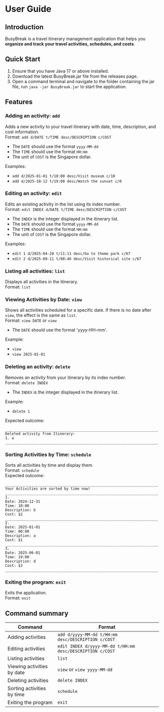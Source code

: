 # User Guide

## Introduction

BusyBreak is a travel itinerary management application 
that helps you **organize and track your travel activities, schedules, and costs**.

## Quick Start

1. Ensure that you have Java 17 or above installed.
2. Download the latest BusyBreak.jar file from the releases page.
3. Open a command terminal and navigate to the folder containing the jar file, 
run `java -jar BusyBreak.jar` to start the application.

## Features
### Adding an activity: `add`
Adds a new activity to your travel itinerary 
with date, time, description, and cost information.<br/>
Format: `add d/DATE t/TIME desc/DESCRIPTION c/COST`<br/>
* The `DATE` should use the format `yyyy-MM-dd`
* The `TIME` should use the format `HH:mm`
* The unit of `COST` is the Singapore dollar.<br/>

Examples:<br/>
* `add d/2025-01-01 t/10:00 desc/Visit museum c/10`
* `add d/2025-10-12 t/19:00 desc/Watch the sunset c/0`


### Editing an activity: `edit`
Edits an existing activity in the list using its index number.<br/>
Format: `edit INDEX d/DATE t/TIME desc/DESCRIPTION c/COST`<br/>
* The `INDEX` is the integer displayed in the itinerary list.
* The `DATE` should use the format `yyyy-MM-dd`
* The `TIME` should use the format `HH:mm`
* The unit of `COST` is the Singapore dollar.<br/>

Examples:<br/>
* `edit 1 d/2025-04-20 t/11:11 desc/Go to theme park c/67`
* `edit 2 d/2025-09-11 t/08:46 desc/Visit historical site c/67`


### Listing all activities: `list`
Displays all activities in the itinerary.<br/>
Format: `list`<br/>


### Viewing Activities by Date: `view`
Shows all activities scheduled for a specific date.
If there is no date after `view`, the effect is the same as `list`.<br/>
Format: `view DATE` or `view`<br/>
* The `DATE` should use the format 'yyyy-HH-mm'.<br/>

Example:<br/>
* `view`
* `view 2025-01-01`


### Deleting an activity: `delete`
Removes an activity from your itinerary by its index number.<br/>
Format: `delete INDEX`<br/>
* The `INDEX` is the integer displayed in the itinerary list.<br/>

Example:<br/>
* `delete 1`

Expected outcome:
```
______________________________________________________________________
Deleted activity from Itinerary: 
1. a
______________________________________________________________________
```


### Sorting Activities by Time: `schedule`
Sorts all activities by time and display them.<br/>
Format: `schedule`<br/>
Expected outcome:
```
______________________________________________________________________
Your Activities are sorted by time now!
______________________________________________________________________
1. 
Date: 2024-12-31
Time: 10:00
Description: b
Cost: $2
______________________________________________________________________
2. 
Date: 2025-01-01
Time: 00:00
Description: a
Cost: $1
______________________________________________________________________
3. 
Date: 2025-06-01
Time: 19:00
Description: d
Cost: $3
______________________________________________________________________
```


### Exiting the program: `exit`
Exits the application.<br/>
Format: `exit`<br/>

## Command summary

| Command                    | Format                                                    |
|----------------------------|-----------------------------------------------------------|
| Adding activities          | `add d/yyyy-MM-dd t/HH:mm desc/DESCRIPTION c/COST`        |
| Editing activities         | `edit INDEX d/yyyy-MM-dd t/HH:mm desc/DESCRIPTION c/COST` |
| Listing activities         | `list`                                                    |
| Viewing activities by date | `view` or `view yyyy-MM-dd`                               |
| Deleting activities        | `delete INDEX`                                            |
| Sorting activities by time | `schedule`                                                |
| Exiting the program        | `exit`                                                    |


